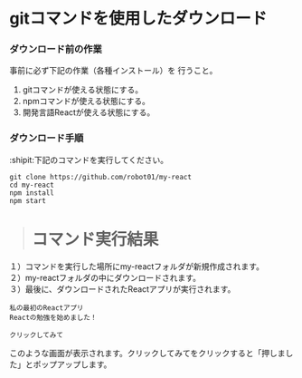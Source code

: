 # gitコマンドを使用したダウンロード
### ダウンロード前の作業
事前に必ず下記の作業（各種インストール）を
行うこと。
1. gitコマンドが使える状態にする。
2. npmコマンドが使える状態にする。
3. 開発言語Reactが使える状態にする。

### ダウンロード手順
:shipit:下記のコマンドを実行してください。<br/>
```
git clone https://github.com/robot01/my-react
cd my-react
npm install
npm start
```

> # コマンド実行結果<br/>
１）コマンドを実行した場所にmy-reactフォルダが新規作成されます。<br/>
２）my-reactフォルダの中にダウンロードされます。<br/>
３）最後に、ダウンロードされたReactアプリが実行されます。<br/>
```
私の最初のReactアプリ
Reactの勉強を始めました！

クリックしてみて
```
このような画面が表示されます。クリックしてみてをクリックすると「押しました」とポップアップします。




